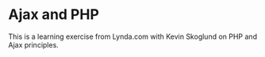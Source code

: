 # Ajax and PHP

This is a learning exercise from Lynda.com with Kevin Skoglund on PHP and Ajax principles.
